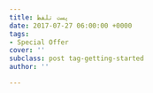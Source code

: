 ```yaml
---
title: پست تلفظ
date: 2017-07-27 06:00:00 +0000
tags:
- Special Offer
cover: ''
subclass: post tag-getting-started
author: ''

---
```

